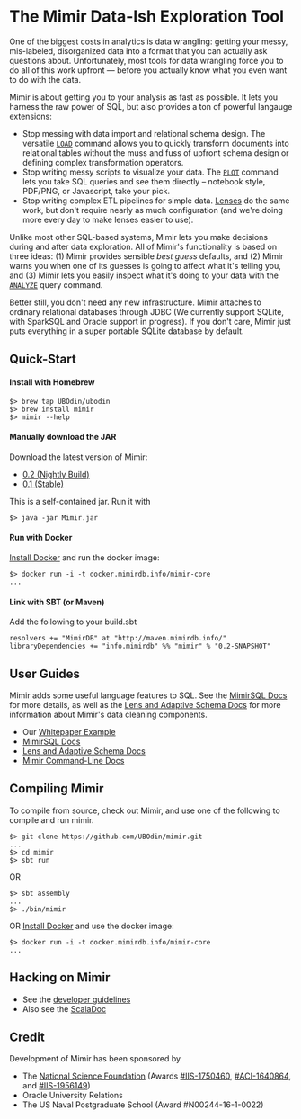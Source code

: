 # The Mimir Data-Ish Exploration Tool

One of the biggest costs in analytics is data wrangling: getting your messy, mis-labeled, disorganized data into a format that you can actually ask questions about. Unfortunately, most tools for data wrangling force you to do all of this work upfront — before you actually know what you even want to do with the data.

Mimir is about getting you to your analysis as fast as possible.  It lets you harness the raw power of SQL, but also provides a ton of powerful langauge extensions:
* Stop messing with data import and relational schema design.  The versatile [`LOAD`](https://github.com/UBOdin/mimir/wiki/Mimir-SQL#load) command allows you to quickly transform documents into relational tables without the muss and fuss of upfront schema design or defining complex transformation operators.
* Stop writing messy scripts to visualize your data.  The [`PLOT`](https://github.com/UBOdin/mimir/wiki/Mimir-SQL#plot) command lets you take SQL queries and see them directly – notebook style, PDF/PNG, or Javascript, take your pick.
* Stop writing complex ETL pipelines for simple data.  [Lenses](https://github.com/UBOdin/mimir/wiki/Lenses-and-Adaptive-Schemas) do the same work, but don't require nearly as much configuration (and we're doing more every day to make lenses easier to use).

Unlike most other SQL-based systems, Mimir lets you make decisions during and after data exploration.  All of Mimir's functionality is based on three ideas: (1) Mimir provides sensible *best guess* defaults, and (2) Mimir warns you when one of its guesses is going to affect what it's telling you, and (3) Mimir lets you easily inspect what it's doing to your data with the [`ANALYZE`](https://github.com/UBOdin/mimir/wiki/Mimir-SQL#analyze) query command.

Better still, you don't need any new infrastructure.  Mimir attaches to ordinary relational databases through JDBC (We currently support SQLite, with SparkSQL and Oracle support in progress).  If you don't care, Mimir just puts everything in a super portable SQLite database by default.

## Quick-Start

#### Install with Homebrew

```
$> brew tap UBOdin/ubodin
$> brew install mimir
$> mimir --help
```

#### Manually download the JAR 
Download the latest version of Mimir:
* [0.2 (Nightly Build)](http://maven.mimirdb.info/mimirdb/mimir-core_2.10/0.2-SNAPSHOT/Mimir.jar)
* [0.1 (Stable)](http://maven.mimirdb.info/mimirdb/mimir-core_2.10/0.1/Mimir.jar)

This is a self-contained jar.  Run it with
```
$> java -jar Mimir.jar
```

#### Run with Docker 
[Install Docker](https://docs.docker.com/install/) and run the docker image:
```
$> docker run -i -t docker.mimirdb.info/mimir-core
...
```

#### Link with SBT (or Maven)

Add the following to your build.sbt
```
resolvers += "MimirDB" at "http://maven.mimirdb.info/"
libraryDependencies += "info.mimirdb" %% "mimir" % "0.2-SNAPSHOT"
```


## User Guides

Mimir adds some useful language features to SQL.  See the [MimirSQL Docs](https://github.com/UBOdin/mimir/wiki/Mimir-SQL) for more details, as well as the [Lens and Adaptive Schema Docs](https://github.com/UBOdin/mimir/wiki/Lenses-and-Adaptive-Schemas) for more information about Mimir's data cleaning components.

* Our [Whitepaper Example](http://mimirdb.info/whitepaper.html)
* [MimirSQL Docs](https://github.com/UBOdin/mimir/wiki/Mimir-SQL)
* [Lens and Adaptive Schema Docs](https://github.com/UBOdin/mimir/wiki/Lenses-and-Adaptive-Schemas)
* [Mimir Command-Line Docs](https://github.com/UBOdin/mimir/wiki/Mimir-CLI)


## Compiling Mimir

To compile from source, check out Mimir, and use one of the following to compile and run mimir.
```
$> git clone https://github.com/UBOdin/mimir.git
...
$> cd mimir
$> sbt run
```
OR
```
$> sbt assembly
...
$> ./bin/mimir
```
OR
 [Install Docker](https://docs.docker.com/install/) and use the docker image:
```
$> docker run -i -t docker.mimirdb.info/mimir-core
...
```

## Hacking on Mimir

* See the [developer guidelines](https://github.com/UBOdin/mimir/wiki/Development)
* Also see the [ScalaDoc](http://doc.odin.cse.buffalo.edu/mimir)

## Credit 

Development of Mimir has been sponsored by
* The [National Science Foundation](https://nsf.gov) (Awards [#IIS-1750460](https://www.nsf.gov/awardsearch/showAward?AWD_ID=1750460), [#ACI-1640864](https://www.nsf.gov/awardsearch/showAward?AWD_ID=1640864), and [#IIS-1956149](https://www.nsf.gov/awardsearch/showAward?AWD_ID=1956149))
* Oracle University Relations
* The US Naval Postgraduate School (Award #N00244-16-1-0022)

